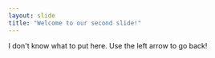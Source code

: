 ```yaml
---
layout: slide
title: "Welcome to our second slide!"
---
```

I don't know what to put here.
Use the left arrow to go back!
